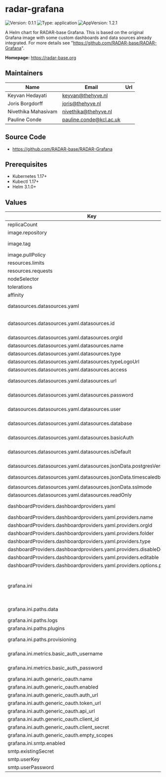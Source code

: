 # radar-grafana

![Version: 0.1.1](https://img.shields.io/badge/Version-0.1.1-informational?style=flat-square) ![Type: application](https://img.shields.io/badge/Type-application-informational?style=flat-square) ![AppVersion: 1.2.1](https://img.shields.io/badge/AppVersion-1.2.1-informational?style=flat-square)

A Helm chart for RADAR-base Grafana. This is based on the original Grafana image with some custom dashboards and data sources already integrated. For more details see "https://github.com/RADAR-base/RADAR-Grafana".

**Homepage:** <https://radar-base.org>

## Maintainers

| Name                | Email                   | Url |
| ------------------- | ----------------------- | --- |
| Keyvan Hedayati     | keyvan@thehyve.nl       |     |
| Joris Borgdorff     | joris@thehyve.nl        |     |
| Nivethika Mahasivam | nivethika@thehyve.nl    |     |
| Pauline Conde       | pauline.conde@kcl.ac.uk |     |

## Source Code

- <https://github.com/RADAR-base/RADAR-Grafana>

## Prerequisites

- Kubernetes 1.17+
- Kubectl 1.17+
- Helm 3.1.0+

## Values

| Key                                                                  | Type    | Default                                                                                                                                                                                                                                                   | Description                                                                                                                                    |
| -------------------------------------------------------------------- | ------- | --------------------------------------------------------------------------------------------------------------------------------------------------------------------------------------------------------------------------------------------------------- | ---------------------------------------------------------------------------------------------------------------------------------------------- |
| replicaCount                                                         | int     | `1`                                                                                                                                                                                                                                                       | Number of Grafana replicas to deploy                                                                                                           |
| image.repository                                                     | string  | `"grafana/grafana"`                                                                                                                                                                                                                                       | Grafana image repository                                                                                                                       |
| image.tag                                                            | string  | `"8.0.1"`                                                                                                                                                                                                                                                 | Grafana image tag (immutable tags are recommended) Overrides the image tag whose default is the chart appVersion.                              |
| image.pullPolicy                                                     | string  | `"IfNotPresent"`                                                                                                                                                                                                                                          | Grafana image pull policy                                                                                                                      |
| resources.limits                                                     | object  | `{"cpu":"1000m"}`                                                                                                                                                                                                                                         | CPU/Memory resource limits                                                                                                                     |
| resources.requests                                                   | object  | `{"cpu":"100m","memory":"128Mi"}`                                                                                                                                                                                                                         | CPU/Memory resource requests                                                                                                                   |
| nodeSelector                                                         | object  | `{}`                                                                                                                                                                                                                                                      | Node labels for pod assignment                                                                                                                 |
| tolerations                                                          | list    | `[]`                                                                                                                                                                                                                                                      | Toleration labels for pod assignment                                                                                                           |
| affinity                                                             | object  | `{}`                                                                                                                                                                                                                                                      | Affinity labels for pod assignment                                                                                                             |
| datasources.datasources.yaml                                         | -       | `` | Values added here will be converted to a datasources.yaml config file which contain the provisioned data source configuration.                                                                                                                       |
| datasources.datasources.yaml.datasources.id                          | int     | `1`                                                                                                                                                                                                                                                       | Custom ID which can be used to reference this datasource in other parts of the configuration, if not specified will be generated automatically |
| datasources.datasources.yaml.datasources.orgId                       | int     | `1`                                                                                                                                                                                                                                                       | Org id. will default to orgId 1 if not specified                                                                                               |
| datasources.datasources.yaml.datasources.name                        | string  | `"PostgreSQL"`                                                                                                                                                                                                                                            | Name of datasource.                                                                                                                            |
| datasources.datasources.yaml.datasources.type                        | string  | `"postgres"`                                                                                                                                                                                                                                              | Datasource type.                                                                                                                               |
| datasources.datasources.yaml.datasources.typeLogoUrl                 | string  | `"public/app/plugins/datasource/postgres/img/postgresql_logo.svg"`                                                                                                                                                                                        | Datasource type logo url.                                                                                                                      |
| datasources.datasources.yaml.datasources.access                      | string  | `"proxy"`                                                                                                                                                                                                                                                 | Access mode. proxy or direct (Server or Browser in the UI).                                                                                    |
| datasources.datasources.yaml.datasources.url                         | string  | `"${POSTGRES_HOST}"`                                                                                                                                                                                                                                      | Datasource url. This can be modified directly or from `env.POSTGRES_HOST`.                                                                     |
| datasources.datasources.yaml.datasources.password                    | string  | `"${POSTGRES_PASSWORD}"`                                                                                                                                                                                                                                  | Datasource password. This can be modified directly or from `env.POSTGRES_PASSWORD`.                                                            |
| datasources.datasources.yaml.datasources.user                        | string  | `"${POSTGRES_USER}"`                                                                                                                                                                                                                                      | Datasource user. This can be modified directly or from `env.POSTGRES_USER`.                                                                    |
| datasources.datasources.yaml.datasources.database                    | string  | `"${POSTGRES_DB}"`                                                                                                                                                                                                                                        | Datasource database. This can be modified directly or from `env.POSTGRES_DB`.                                                                  |
| datasources.datasources.yaml.datasources.basicAuth                   | boolean | `false`                                                                                                                                                                                                                                                   | Values added here will be converted to a datasources.yaml config file which contain the provisioned data source configuration.                 |
| datasources.datasources.yaml.datasources.isDefault                   | boolean | `true`                                                                                                                                                                                                                                                    | Values added here will be converted to a datasources.yaml config file which contain the provisioned data source configuration.                 |
| datasources.datasources.yaml.datasources.jsonData.postgresVersion    | int     | `1200`                                                                                                                                                                                                                                                    | Postgres version as a number (903/904/905/906/1000) meaning v9.3, v9.4, …, v10.                                                                |
| datasources.datasources.yaml.datasources.jsonData.timescaledb        | boolean | `true`                                                                                                                                                                                                                                                    | Enable usage of TimescaleDB extension.                                                                                                         |
|                                                                      |
| datasources.datasources.yaml.datasources.jsonData.sslmode            | string  | `"disable"`                                                                                                                                                                                                                                               | SSLmode. ‘disable’, ‘require’, ‘verify-ca’ or ‘verify-full’.                                                                                   |
| datasources.datasources.yaml.datasources.readOnly                    | boolean | `true`                                                                                                                                                                                                                                                    | Disallow users to edit datasources from the UI.                                                                                                |
| dashboardProviders.dashboardproviders.yaml                           | -       | `` | Values added here will be converted to a dashboardproviders.yaml config file which contain the provisioned dashboards configuration.                                                                                                                 |
| dashboardProviders.dashboardproviders.yaml.providers.name            | string  | `"allprojectss"`                                                                                                                                                                                                                                          | An unique provider name.                                                                                                                       |
| dashboardProviders.dashboardproviders.yaml.providers.orgId           | int     | `1`                                                                                                                                                                                                                                                       | Org id.                                                                                                                                        |
| dashboardProviders.dashboardproviders.yaml.providers.folder          | string  | `"All Projects"`                                                                                                                                                                                                                                          | Name of the dashboard folder.                                                                                                                  |
| dashboardProviders.dashboardproviders.yaml.providers.type            | string  | `"file"`                                                                                                                                                                                                                                                  | Provider type.                                                                                                                                 |
| dashboardProviders.dashboardproviders.yaml.providers.disableDeletion | boolean | `false`                                                                                                                                                                                                                                                   | Disable dashboard deletion.                                                                                                                    |
| dashboardProviders.dashboardproviders.yaml.providers.editable        | boolean | `true`                                                                                                                                                                                                                                                    | Allow dashbaord to be editable from the UI.                                                                                                    |
| dashboardProviders.dashboardproviders.yaml.providers.options.path    | string  | `"/var/lib/grafana/dashboards/allprojectss"`                                                                                                                                                                                                              | Path to dashboard files on disk. Required when using the 'file' type                                                                           |
| grafana.ini                                                          | -       | `` | All variables under this can be used to update the "grafana.ini" configuration file. Values added here will be converted to .ini format. Please refer to "https://grafana.com/docs/grafana/v8.0/administration/configuration/" for more information. |
| grafana.ini.paths.data                                               | string  | `"/var/lib/grafana/"`                                                                                                                                                                                                                                     | Path to where Grafana stores the sqlite3 database (if used), file-based sessions (if used), and other data.                                    |
| grafana.ini.paths.logs                                               | string  | `"/var/log/grafana/"`                                                                                                                                                                                                                                     | Path to where Grafana stores logs.                                                                                                             |
| grafana.ini.paths.plugins                                            | string  | `"/var/lib/grafana/plugins"`                                                                                                                                                                                                                              | Directory where Grafana automatically scans and looks for plugins.                                                                             |
| grafana.ini.paths.provisioning                                       | string  | `"/etc/grafana/provisioning"`                                                                                                                                                                                                                             | Folder that contains provisioning config files that Grafana will apply on startup                                                              |
| grafana.ini.metrics.basic_auth_username                              | string  | `"username"`                                                                                                                                                                                                                                              | Basic authentication username used to access the metrics endpoint. Available via HTTP API <URL>/metrics.                                       |
| grafana.ini.metrics.basic_auth_password                              | string  | `"password"`                                                                                                                                                                                                                                              | Basic authentication password used to access the metrics endpoint. Available via HTTP API <URL>/metrics.                                       |
| grafana.ini.auth.generic_oauth.name                                  | string  | `"managementportal"`                                                                                                                                                                                                                                      | Name of generic oauth authentication method.                                                                                                   |
| grafana.ini.auth.generic_oauth.enabled                               | boolean | `true`                                                                                                                                                                                                                                                    | Enable generic oauth authentication.                                                                                                           |
| grafana.ini.auth.generic_oauth.auth_url                              | string  | `"http://localhost/managementportal/oauth/authorize"`                                                                                                                                                                                                     | Generic oauth authentication url.                                                                                                              |
| grafana.ini.auth.generic_oauth.token_url                             | string  | `"https://localhost/managementportal/oauth/token"`                                                                                                                                                                                                        | Generic oauth authentication token endpoint.                                                                                                   |
| grafana.ini.auth.generic_oauth.api_url                               | string  | `"http://management-portal:8080/managementportal/api/account"`                                                                                                                                                                                            | Generic oauth authentication api endpoint that returns user details.                                                                           |
| grafana.ini.auth.generic_oauth.client_id                             | string  | `"grafana_dashboard"`                                                                                                                                                                                                                                     | Generic oauth authentication client id.                                                                                                        |
| grafana.ini.auth.generic_oauth.client_secret                         | string  | `""`                                                                                                                                                                                                                                                      | Generic oauth authentication client secret.                                                                                                    |
| grafana.ini.auth.generic_oauth.empty_scopes                          | boolean | `true`                                                                                                                                                                                                                                                    | Enable using an empty scope during authentication.s                                                                                            |
| grafana.ini.smtp.enabled                                             | boolean | `false`                                                                                                                                                                                                                                                   | Enable SMTP.                                                                                                                                   |
| smtp.existingSecret                                                  | string  | `""`                                                                                                                                                                                                                                                      | Reference to an existing secret containing the smtp configuration.                                                                             |
| smtp.userKey                                                         | string  | `"user"`                                                                                                                                                                                                                                                  | Secret userKey.                                                                                                                                |
| smtp.userPassword                                                    | string  | `"password"`                                                                                                                                                                                                                                              | Secret userPassword.                                                                                                                           |
